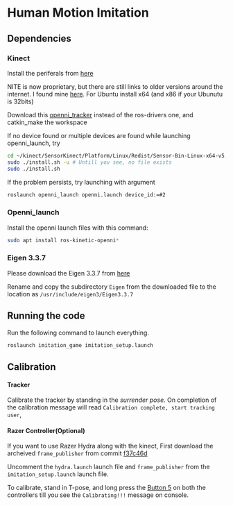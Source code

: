 # Human Motion Imitation

## Dependencies

### Kinect
Install the periferals from [here](https://www.reddit.com/r/ROS/comments/6qejy0/openni_kinect_installation_on_kinetic_indigo/)

NITE is now proprietary, but there are still links to older versions around the internet. I found mine [here](https://github.com/arnaud-ramey/NITE-Bin-Dev-Linux-v1.5.2.23.git). For Ubuntu install x64 (and x86 if your Ubunutu is 32bits)

Download this [openni_tracker](https://github.com/AshayAswale/openni_tracker.git) instead of the ros-drivers one, 
and catkin_make the workspace

If no device found or multiple devices are found while launching openni_launch, try 
```bash
cd ~/kinect/SensorKinect/Platform/Linux/Redist/Sensor-Bin-Linux-x64-v5.1.2.1/
sudo ./install.sh -u # Untill you see, no file exists
sudo ./install.sh
```
If the problem persists, try launching with argument
```bash
roslaunch openni_launch openni.launch device_id:=#2
```
### Openni_launch
Install the openni launch files with this command:
```bash
sudo apt install ros-kinetic-openni*
```


### Eigen 3.3.7
Please download the Eigen 3.3.7 from [here](http://bitbucket.org/eigen/eigen/get/3.3.7.zip)

Rename and copy the subdirectory `Eigen` from the downloaded file to the location as `/usr/include/eigen3/Eigen3.3.7`

## Running the code
Run the following command to launch everything. 
```bash
roslaunch imitation_game imitation_setup.launch
```

## Calibration
#### Tracker
Calibrate the tracker by standing in the _surrender pose_. On completion of the calibration message will read
`Calibration complete, start tracking user`,


#### Razer Controller(Optional)
If you want to use Razer Hydra along with the kinect, First download the archeived `frame_publisher` from commit [f37c46d](https://github.com/AshayAswale/imitation_game/tree/f37c46d6b7fb32aa26c90e0f3bc3b6a83d7d30be/src)

Uncomment the `hydra.launch` launch file and `frame_publisher` from the `imitation_setup.launch` launch file. 

To calibrate, stand in T-pose, and long press the [Button 5](https://dl.razerzone.com/master-guides/Hydra/HydraOMG-ENG.pdf) on both the controllers
till you see the `Calibrating!!!` message on console.

